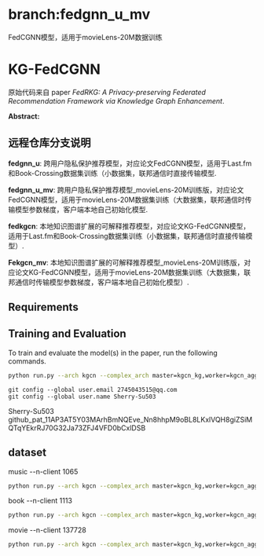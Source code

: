 # branch:fedgnn_u_mv
FedCGNN模型，适用于movieLens-20M数据训练

# KG-FedCGNN

原始代码来自 paper *FedRKG: A Privacy-preserving Federated Recommendation Framework
via Knowledge Graph Enhancement*.

**Abstract:**

## 远程仓库分支说明
**fedgnn_u**: 跨用户隐私保护推荐模型，对应论文FedCGNN模型，适用于Last.fm和Book-Crossing数据集训练（小数据集，联邦通信时直接传输模型.

**fedgnn_u_mv**: 跨用户隐私保护推荐模型_movieLens-20M训练版，对应论文FedCGNN模型，适用于movieLens-20M数据集训练（大数据集，联邦通信时传输模型参数梯度，客户端本地自己初始化模型.

**fedkgcn**: 本地知识图谱扩展的可解释推荐模型，对应论文KG-FedCGNN模型，适用于Last.fm和Book-Crossing数据集训练（小数据集，联邦通信时直接传输模型）.

**Fekgcn_mv**: 本地知识图谱扩展的可解释推荐模型_movieLens-20M训练版，对应论文KG-FedCGNN模型，适用于movieLens-20M数据集训练（大数据集，联邦通信时传输模型参数梯度，客户端本地自己初始化模型）.

## Requirements


## Training and Evaluation

To train and evaluate the model(s) in the paper, run the following commands.
```bash
python run.py --arch kgcn --complex_arch master=kgcn_kg,worker=kgcn_aggregate --experiment serial --data music --pin_memory True --batch_size 32 --num_workers 1 --partition_data non_iid_dirichlet --non_iid_alpha 1 --train_data_ratio 1 --val_data_ratio 0 --n_clients 1872 --participation_ratio 1 --n_comm_rounds 2000 --local_n_epochs 1 --world_conf 0,0,1,1,100 --on_cuda True --fl_aggregate scheme=federated_average --optimizer adam --lr 5e-4 --local_prox_term 0 --lr_warmup False --lr_warmup_epochs 5 --lr_warmup_epochs_upper_bound 150 --lr_scheduler MultiStepLR --lr_decay 0.1 --weight_decay 1e-4 --use_nesterov False --momentum_factor 0 --track_time False --display_tracked_time False --hostfile hostfile --manual_seed 7 --pn_normalize True --same_seed_process False --python_path /root/miniconda3/bin/python
```

```
git config --global user.email 2745043515@qq.com
git config --global user.name Sherry-Su503
  ```
Sherry-Su503
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

## dataset
music   --n-client 1065

```bash
python run.py --arch kgcn --complex_arch master=kgcn_kg,worker=kgcn_aggregate --experiment serial --data music --pin_memory True --batch_size 32 --num_workers 1 --partition_data non_iid_dirichlet --non_iid_alpha 1 --train_data_ratio 1 --val_data_ratio 0 --n_clients 1065 --participation_ratio 1 --n_comm_rounds 2000 --local_n_epochs 1 --world_conf 0,0,1,1,100 --on_cuda True --fl_aggregate scheme=federated_average --optimizer adam --lr 5e-4 --local_prox_term 0 --lr_warmup False --lr_warmup_epochs 5 --lr_warmup_epochs_upper_bound 150 --lr_scheduler MultiStepLR --lr_decay 0.1 --weight_decay 1e-4 --use_nesterov False --momentum_factor 0 --track_time False --display_tracked_time False --hostfile hostfile --manual_seed 7 --pn_normalize True --same_seed_process False --python_path /root/miniconda3/bin/python
```


book  --n-client 1113
```bash
python run.py --arch kgcn --complex_arch master=kgcn_kg,worker=kgcn_aggregate --experiment serial --data book --pin_memory True --batch_size 32 --num_workers 1 --partition_data non_iid_dirichlet --non_iid_alpha 1 --train_data_ratio 1 --val_data_ratio 0 --n_clients 1113 --participation_ratio 1 --n_comm_rounds 2000 --local_n_epochs 1 --world_conf 0,0,1,1,100 --on_cuda True --fl_aggregate scheme=federated_average --optimizer adam --lr 5e-4 --local_prox_term 0 --lr_warmup False --lr_warmup_epochs 5 --lr_warmup_epochs_upper_bound 150 --lr_scheduler MultiStepLR --lr_decay 0.1 --weight_decay 1e-4 --use_nesterov False --momentum_factor 0 --track_time False --display_tracked_time False --hostfile hostfile --manual_seed 7 --pn_normalize True --same_seed_process False --python_path /root/miniconda3/bin/python
```

movie  --n-client 137728
```bash
python run.py --arch kgcn --complex_arch master=kgcn_kg,worker=kgcn_aggregate --experiment serial --data movie --pin_memory True --batch_size 32 --num_workers 1 --partition_data non_iid_dirichlet --non_iid_alpha 1 --train_data_ratio 1 --val_data_ratio 0 --n_clients 137728 --participation_ratio 1 --n_comm_rounds 2000 --local_n_epochs 1 --world_conf 0,0,1,1,100 --on_cuda True --fl_aggregate scheme=federated_average --optimizer adam --lr 5e-4 --local_prox_term 0 --lr_warmup False --lr_warmup_epochs 5 --lr_warmup_epochs_upper_bound 150 --lr_scheduler MultiStepLR --lr_decay 0.1 --weight_decay 1e-4 --use_nesterov False --momentum_factor 0 --track_time False --display_tracked_time False --hostfile hostfile --manual_seed 7 --pn_normalize True --same_seed_process False --python_path /root/miniconda3/bin/python
```


